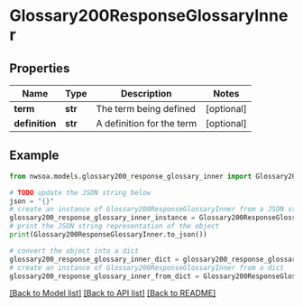 # Glossary200ResponseGlossaryInner


## Properties

Name | Type | Description | Notes
------------ | ------------- | ------------- | -------------
**term** | **str** | The term being defined | [optional] 
**definition** | **str** | A definition for the term | [optional] 

## Example

```python
from nwsoa.models.glossary200_response_glossary_inner import Glossary200ResponseGlossaryInner

# TODO update the JSON string below
json = "{}"
# create an instance of Glossary200ResponseGlossaryInner from a JSON string
glossary200_response_glossary_inner_instance = Glossary200ResponseGlossaryInner.from_json(json)
# print the JSON string representation of the object
print(Glossary200ResponseGlossaryInner.to_json())

# convert the object into a dict
glossary200_response_glossary_inner_dict = glossary200_response_glossary_inner_instance.to_dict()
# create an instance of Glossary200ResponseGlossaryInner from a dict
glossary200_response_glossary_inner_from_dict = Glossary200ResponseGlossaryInner.from_dict(glossary200_response_glossary_inner_dict)
```
[[Back to Model list]](../README.md#documentation-for-models) [[Back to API list]](../README.md#documentation-for-api-endpoints) [[Back to README]](../README.md)


